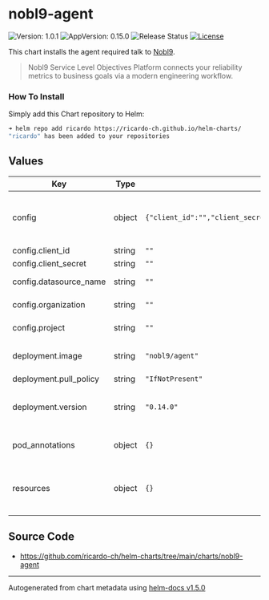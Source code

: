 # nobl9-agent

![Version: 1.0.1](https://img.shields.io/badge/Version-1.0.1-informational?style=flat-square) ![AppVersion: 0.15.0](https://img.shields.io/badge/AppVersion-0.15.0-informational?style=flat-square) ![Release Status](https://github.com/ricardo-ch/helm-charts/workflows/Release%20Charts/badge.svg) [![License](https://img.shields.io/github/license/ricardo-ch/helm-charts)](https://github.com/ricardo-ch/helm-charts/blob/main/LICENSE)

This chart installs the agent required talk to [Nobl9](https://nobl9.com/).

> Nobl9 Service Level Objectives Platform connects your reliability metrics to business goals via a modern engineering workflow.

### How To Install

Simply add this Chart repository to Helm:

```sh
➜ helm repo add ricardo https://ricardo-ch.github.io/helm-charts/
"ricardo" has been added to your repositories
```

## Values

| Key | Type | Default | Description |
|-----|------|---------|-------------|
| config | object | `{"client_id":"","client_secret":"","datasource_name":"","organization":"","project":""}` | Agent Configuration, get this data from the Nobl9 UI |
| config.client_id | string | `""` | Client ID |
| config.client_secret | string | `""` | Client Secret |
| config.datasource_name | string | `""` | Name of the datasource |
| config.organization | string | `""` | Name of the organization |
| config.project | string | `""` | Name of the project |
| deployment.image | string | `"nobl9/agent"` | Nobl9 Agent Container Image |
| deployment.pull_policy | string | `"IfNotPresent"` | Pull Policy |
| deployment.version | string | `"0.14.0"` | Nobl9 Agent Container Image Version |
| pod_annotations | object | `{}` | Set custom pod annotations |
| resources | object | `{}` | Set kubernetes specific resource limits |

## Source Code

* <https://github.com/ricardo-ch/helm-charts/tree/main/charts/nobl9-agent>

----------------------------------------------
Autogenerated from chart metadata using [helm-docs v1.5.0](https://github.com/norwoodj/helm-docs/releases/v1.5.0)
